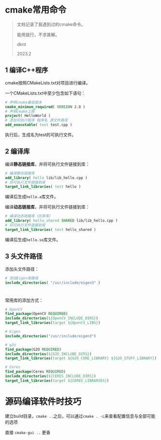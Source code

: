 # cmake常用命令

> 文档记录了我遇到过的cmake命令。
> 
> 能用就行，不求甚解。
> 
> dknt
> 
> 2023.2

## 1 编译C++程序

cmake按照CMakeLists.txt对项目进行编译。

一个CMakeLists.txt中至少包含如下语句：

```cmake
# 声明cmake最低版本
cmake_minimum_required( VERSION 2.8 )
# 声明cmake工程
project( HelloWorld )
# 添加可执行程序 程序名 源文件路径
add_executable( test test.cpp )
```

执行后，生成名为test的可执行文件。

## 2 编译库

编译**静态链接库**，并将可执行文件链接到库：

```cmake
# 编译静态链接库
add_library( hello lib/lib_hello.cpp )
# 将可执行文件链接到库
target_link_libraries( test hello )
```

编译后生成`hello.a`库文件。

编译**动态链接库**，并将可执行文件链接到库：

```cmake
# 编译动态链接库（共享库）
add_library( hello_shared SHARED lib/lib_hello.cpp )
# 将可执行文件链接到库
target_link_libraries( test hello_shared )
```

编译后生成`hello.so`库文件。

## 3 头文件路径

添加头文件路径：

```cmake
# 添加Eigen库路径
include_directories( "/usr/include/eigen3" )
```

#

常用库的添加方式：

```cmake
# OpenCV
find_package(OpenCV REQUIRED)
include_directories(${OpenCV_INCLUDE_DIRS})
target_link_libraries(target ${OpenCV_LIBS})

# Eigen
include_directories("/usr/include/eigen3")

# g2o
find_package(G2O REQUIRED)
include_directories(${G2O_INCLUDE_DIRS})
target_link_libraries(target ${G2O_CORE_LIBRARY} ${G2O_STUFF_LIBRARY})

# Ceres
find_package(Ceres REQUIRED)
include_directories(${CERES_INCLUDE_DIRS})
target_link_libraries(target ${CERES_LIBRARIES})
```

# 源码编译软件时技巧

建立build目录，`cmake ..`之后，可以通过`cmake . -L`来查看配置信息与全部可能的选项

直接 `cmake-gui ..` 更香
